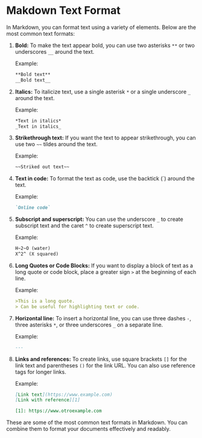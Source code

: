 # Makdown Text Format

In Markdown, you can format text using a variety of elements. Below are the most common text formats:

1. **Bold:** To make the text appear bold, you can use two asterisks `**` or two underscores `__` around the text.

    Example:
    ```markdown
    **Bold text**
    __Bold text__
    ```

2. **Italics:** To italicize text, use a single asterisk `*` or a single underscore `_` around the text.

    Example:
    ```markdown
    *Text in italics*
    _Text in italics_
    ```

3. **Strikethrough text:** If you want the text to appear strikethrough, you can use two `~~` tildes around the text.

    Example:
    ```markdown
    ~~Striked out text~~
    ```

4. **Text in code:** To format the text as code, use the backtick (\`) around the text.

    Example:
    ```markdown
    `Online code`
    ```

5. **Subscript and superscript:** You can use the underscore `_` to create subscript text and the caret `^` to create superscript text.

    Example:
    ```markdown
    H~2~O (water)
    X^2^ (X squared)
    ```

6. **Long Quotes or Code Blocks:** If you want to display a block of text as a long quote or code block, place a greater sign `>` at the beginning of each line.

    Example:
    ```markdown
    >This is a long quote.
    > Can be useful for highlighting text or code.
    ```

7. **Horizontal line:** To insert a horizontal line, you can use three dashes `-`, three asterisks `*`, or three underscores `_` on a separate line.

    Example:
    ```markdown
    ---
    ```

8. **Links and references:** To create links, use square brackets `[]` for the link text and parentheses `()` for the link URL. You can also use reference tags for longer links.

    Example:
    ```markdown
    [Link text](https://www.example.com)
    [Link with reference][1]

    [1]: https://www.otroexample.com
    ```

These are some of the most common text formats in Markdown. You can combine them to format your documents effectively and readably.